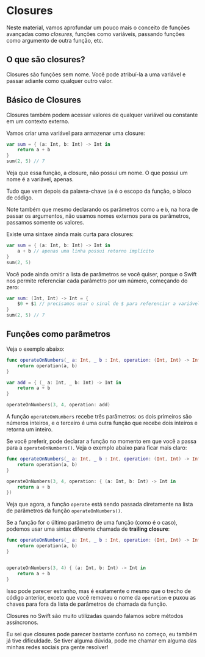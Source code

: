 # Closures

Neste material, vamos aprofundar um pouco mais o conceito de funções avançadas como *closures*, funções como variáveis, passando funções como argumento de outra função, etc.

## O que são closures?

Closures são funções sem nome. Você pode atribuí-la a uma variável e passar adiante como qualquer outro valor.

## Básico de Closures

Closures também podem acessar valores de qualquer variável ou constante em um contexto externo. 

Vamos criar uma variável para armazenar uma closure:

```swift
var sum = { (a: Int, b: Int) -> Int in
    return a + b
}
sum(2, 5) // 7
```

Veja que essa função, a closure, não possui um nome. O que possui um nome é a variável, apenas.

Tudo que vem depois da palavra-chave `in` é o escopo da função, o bloco de código.

Note também que mesmo declarando os parâmetros como `a` e `b`, na hora de passar os argumentos, não usamos nomes externos para os parâmetros, passamos somente os valores.

Existe uma sintaxe ainda mais curta para closures:

```swift
var sum = { (a: Int, b: Int) -> Int in
    a + b // apenas uma linha possui retorno implícito
}
sum(2, 5)
```

Você pode ainda omitir a lista de parâmetros se você quiser, porque o Swift nos permite referenciar cada parâmetro por um número, começando do zero:

```swift
var sum: (Int, Int) -> Int = {
    $0 + $1 // precisamos usar o sinal de $ para referenciar a variável
}
sum(2, 5) // 7
``` 

## Funções como parâmetros

Veja o exemplo abaixo:

```swift
func operateOnNumbers(_ a: Int, _ b : Int, operation: (Int, Int) -> Int) -> Int {
    return operation(a, b)
}

var add = { (_ a: Int, _ b: Int) -> Int in
    return a + b
}

operateOnNumbers(3, 4, operation: add)
```

A função `operateOnNumbers` recebe três parâmetros: os dois primeiros são números inteiros, e o terceiro é uma outra função que recebe dois inteiros e retorna um inteiro.

Se você preferir, pode declarar a função no momento em que você a passa para a `operateOnNumbers()`. Veja o exemplo abaixo para ficar mais claro:

```swift
func operateOnNumbers(_ a: Int, _ b : Int, operation: (Int, Int) -> Int) -> Int {
    return operation(a, b)
}

operateOnNumbers(3, 4, operation: { (a: Int, b: Int) -> Int in
    return a + b
})
```

Veja que agora, a função `operate` está sendo passada diretamente na lista de parâmetros da função `operateOnNumbers()`.

Se a função for o último parâmetro de uma função (como é o caso), podemos usar uma sintax diferente chamada de **trailing closure**:

```swift
func operateOnNumbers(_ a: Int, _ b : Int, operation: (Int, Int) -> Int) -> Int {
    return operation(a, b)
}


operateOnNumbers(3, 4) { (a: Int, b: Int) -> Int in
    return a + b
}
```

Isso pode parecer estranho, mas é exatamente o mesmo que o trecho de código anterior, exceto que você removeu o nome da `operation` e puxou as chaves para fora da lista de parâmetros de chamada da função.

Closures no Swift são muito utilizadas quando falamos sobre métodos assíncronos. 

Eu sei que closures pode parecer bastante confuso no começo, eu também já tive dificuldade. Se tiver alguma dúvida, pode me chamar em alguma das minhas redes sociais pra gente resolver!